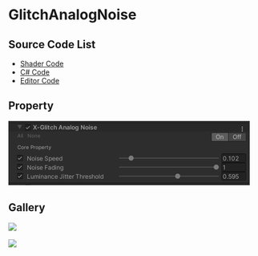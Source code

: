 
# GlitchAnalogNoise

## Source Code List
- [Shader Code](Shader/GlitchAnalogNoise.shader)
- [C# Code](GlitchAnalogNoise.cs)
- [Editor Code](Editor/GlitchAnalogNoiseEditor.cs)


## Property
![](https://raw.githubusercontent.com/QianMo/X-PostProcessing-Gallery/master/Media/Glitch/GlitchAnalogNoise/GlitchAnalogNoise.png)

## Gallery

![](https://raw.githubusercontent.com/QianMo/X-PostProcessing-Gallery/master/Media/Glitch/GlitchAnalogNoise/GlitchAnalogNoise1.gif)

![](https://raw.githubusercontent.com/QianMo/X-PostProcessing-Gallery/master/Media/Glitch/GlitchAnalogNoise/GlitchAnalogNoise.gif)
